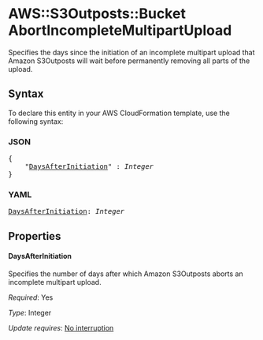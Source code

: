 # AWS::S3Outposts::Bucket AbortIncompleteMultipartUpload

Specifies the days since the initiation of an incomplete multipart upload that Amazon S3Outposts will wait before permanently removing all parts of the upload.

## Syntax

To declare this entity in your AWS CloudFormation template, use the following syntax:

### JSON

<pre>
{
    "<a href="#daysafterinitiation" title="DaysAfterInitiation">DaysAfterInitiation</a>" : <i>Integer</i>
}
</pre>

### YAML

<pre>
<a href="#daysafterinitiation" title="DaysAfterInitiation">DaysAfterInitiation</a>: <i>Integer</i>
</pre>

## Properties

#### DaysAfterInitiation

Specifies the number of days after which Amazon S3Outposts aborts an incomplete multipart upload.

_Required_: Yes

_Type_: Integer

_Update requires_: [No interruption](https://docs.aws.amazon.com/AWSCloudFormation/latest/UserGuide/using-cfn-updating-stacks-update-behaviors.html#update-no-interrupt)
